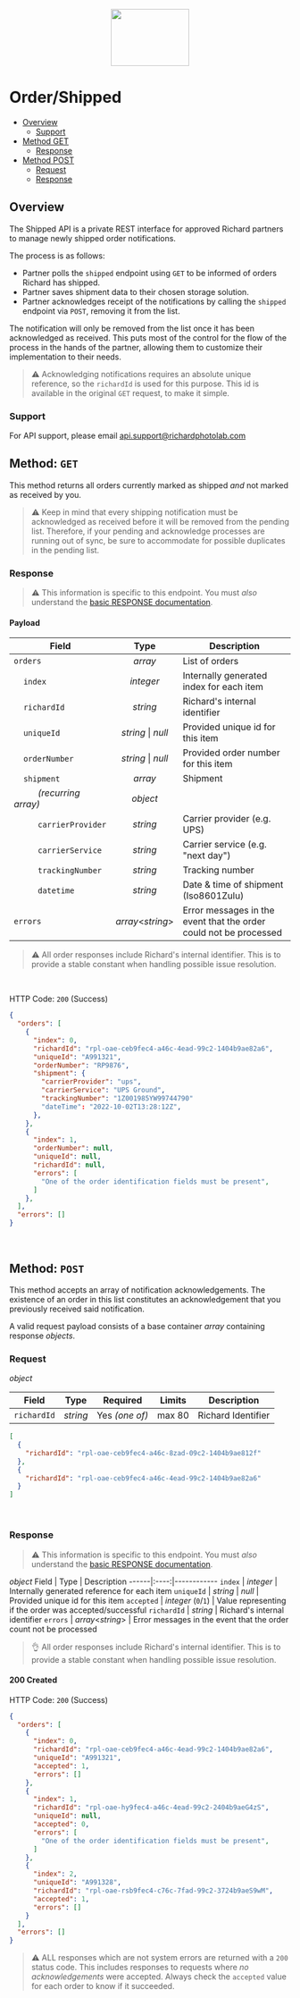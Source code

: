 <p align="center">
  <img width="140" height="102" src="https://gfs-na.richardphotolab.com/img/logo/rpl-logo.png">
</p>

# Order/Shipped

- [Overview](#overview)
  - [Support](#support)
- [Method GET](#method-get)
  - [Response](#response)
- [Method POST](#method-post)
  - [Request](#request)
  - [Response](#response-1)

## Overview

The Shipped API is a private REST interface for approved Richard partners to manage newly shipped order notifications.

The process is as follows:

- Partner polls the `shipped` endpoint using `GET` to be informed of orders Richard has shipped.
- Partner saves shipment data to their chosen storage solution.
- Partner acknowledges receipt of the notifications by calling the `shipped` endpoint via `POST`, removing it from the list.

The notification will only be removed from the list once it has been acknowledged as received. This puts most of the control for the flow of the process in the hands of the partner, allowing them to customize their implementation to their needs.

> :warning: Acknowledging notifications requires an absolute unique reference, so the `richardId` is used for this purpose. This id is available in the original `GET` request, to make it simple.

### Support

For API support, please email api.support@richardphotolab.com

## Method: `GET`

This method returns all orders currently marked as shipped _and_ not marked as received by you.
> :warning: Keep in mind that every shipping notification must be acknowledged as received before it will be removed from the pending list. Therefore, if your pending and acknowledge processes are running out of sync, be sure to accommodate for possible duplicates in the pending list.

### Response

> :warning: This information is specific to this endpoint. You must *_also_* understand the [basic RESPONSE documentation](../RESPONSE.md).

#### Payload

| Field | Type | Description |
| ----- |:----:|-------------|
| `orders` | _array_ | List of orders |
| &nbsp;&nbsp;&nbsp;&nbsp;`index` | _integer_ | Internally generated index for each item |
| &nbsp;&nbsp;&nbsp;&nbsp;`richardId` | _string_ | Richard's internal identifier |
| &nbsp;&nbsp;&nbsp;&nbsp;`uniqueId` | _string_ \| _null_ | Provided unique id for this item |
| &nbsp;&nbsp;&nbsp;&nbsp;`orderNumber` | _string_ \| _null_ | Provided order number for this item |
| &nbsp;&nbsp;&nbsp;&nbsp;`shipment` | _array_ | Shipment |
| &nbsp;&nbsp;&nbsp;&nbsp;&nbsp;&nbsp;&nbsp;&nbsp;&nbsp;&nbsp;_(recurring array)_  | _object_  |   |
| &nbsp;&nbsp;&nbsp;&nbsp;&nbsp;&nbsp;&nbsp;&nbsp;&nbsp;&nbsp;`carrierProvider`    	   | _string_  | Carrier provider (e.g. UPS)    |
| &nbsp;&nbsp;&nbsp;&nbsp;&nbsp;&nbsp;&nbsp;&nbsp;&nbsp;&nbsp;`carrierService`    	   | _string_  | Carrier service (e.g. "next day")    |
| &nbsp;&nbsp;&nbsp;&nbsp;&nbsp;&nbsp;&nbsp;&nbsp;&nbsp;&nbsp;`trackingNumber`     | _string_  | Tracking number |
| &nbsp;&nbsp;&nbsp;&nbsp;&nbsp;&nbsp;&nbsp;&nbsp;&nbsp;&nbsp;`datetime`           | _string_  | Date & time of shipment (Iso8601Zulu) |
| `errors` | _array_<_string_> | Error messages in the event that the order could not be processed

> :warning: All order responses include Richard's internal identifier. This is to provide a stable constant when handling possible issue resolution.

<br/>

HTTP Code: `200` (Success)

```JSON
{
  "orders": [
	{
      "index": 0,
      "richardId": "rpl-oae-ceb9fec4-a46c-4ead-99c2-1404b9ae82a6",
      "uniqueId": "A991321",
      "orderNumber": "RP9876",
	  "shipment": {
		"carrierProvider": "ups",
		"carrierService": "UPS Ground",
		"trackingNumber": "1Z001985YW99744790"
		"dateTime": "2022-10-02T13:28:12Z",
	  },
    },
    {
      "index": 1,
      "orderNumber": null,
      "uniqueId": null,
      "richardId": null,
      "errors": [    
	    "One of the order identification fields must be present",    
      ]
    },
  ],
  "errors": []
}
```
<br/>

## Method: `POST`

This method accepts an array of notification acknowledgements. The existence of an order in this list constitutes an acknowledgement that you previously received said notification.

A valid request payload consists of a base container _array_ containing response _objects_.

### Request

_object_

| Field             |   Type    | Required | Limits  | Description           |
| ----------------- | :-------: | :------: | :-----: | --------------------- |
| `richardId`       | _string_  |    Yes _(one of)_    | max 80  | Richard Identifier     |


```JSON
[
  {
	"richardId": "rpl-oae-ceb9fec4-a46c-8zad-09c2-1404b9ae812f"
  },
  {
	"richardId": "rpl-oae-ceb9fec4-a46c-4ead-99c2-1404b9ae82a6"
  }
]
```
<br/>

### Response

> :warning: This information is specific to this endpoint. You must *_also_* understand the [basic RESPONSE documentation](../RESPONSE.md).

_object_
Field | Type | Description
------|:----:|------------
`index` | _integer_ | Internally generated reference for each item
`uniqueId` | _string_ \| _null_ | Provided unique id for this item
`accepted` | _integer_ (`0`/`1`) | Value representing if the order was accepted/successful
`richardId` | _string_ | Richard's internal identifier
`errors` | _array_<_string_> | Error messages in the event that the order count not be processed

> :ok_hand: All order responses include Richard's internal identifier. This is to provide a stable constant when handling possible issue resolution.

#### 200 Created

HTTP Code: `200` (Success)

```JSON
{
  "orders": [
    {
      "index": 0,
      "richardId": "rpl-oae-ceb9fec4-a46c-4ead-99c2-1404b9ae82a6",
      "uniqueId": "A991321",
      "accepted": 1,
      "errors": []
    },
    {
      "index": 1,
      "richardId": "rpl-oae-hy9fec4-a46c-4ead-99c2-2404b9aeG4zS",
      "uniqueId": null,
      "accepted": 0,
      "errors": [    
	    "One of the order identification fields must be present",    
      ]
    },
    {
      "index": 2,
      "uniqueId": "A991328",
      "richardId": "rpl-oae-rsb9fec4-c76c-7fad-99c2-3724b9aeS9wM",
      "accepted": 1,
      "errors": []
    }
  ],
  "errors": []
}
```

> :warning: ALL responses which are not system errors are returned with a `200` status code. This includes responses to requests where _no acknowledgements_ were accepted. Always check the `accepted` value for each order to know if it succeeded.
